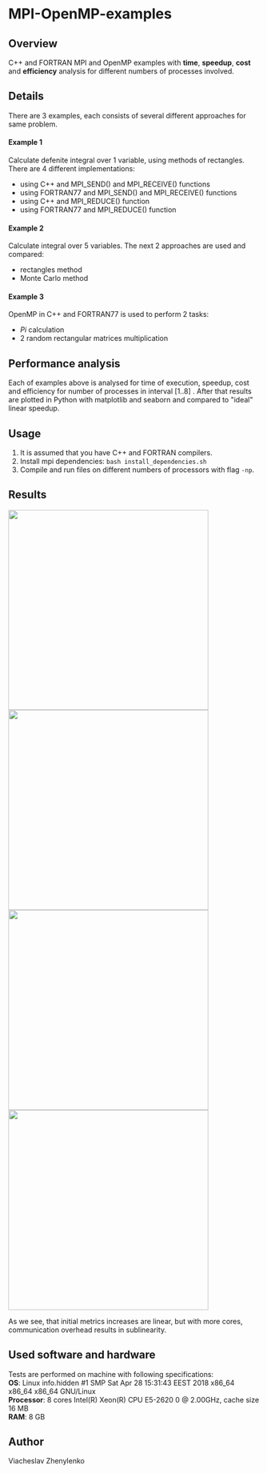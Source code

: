 # MPI-OpenMP-examples
## Overview
C++ and FORTRAN MPI and OpenMP examples with **time**, **speedup**, **cost** and **efficiency** analysis for different numbers of processes involved.

## Details
There are 3 examples, each consists of several different approaches for same problem.

#### Example 1
Calculate defenite integral over 1 variable, using methods of rectangles. There are 4 different implementations:  
- using C++ and MPI_SEND() and MPI_RECEIVE() functions
- using FORTRAN77 and MPI_SEND() and MPI_RECEIVE() functions
- using C++ and MPI_REDUCE() function
- using FORTRAN77 and MPI_REDUCE() function

#### Example 2
Calculate integral over 5 variables. The next 2 approaches are used and compared:
- rectangles method
- Monte Carlo method

#### Example 3
OpenMP in C++ and FORTRAN77 is used to perform 2 tasks:
- _Pi_ calculation
- 2 random rectangular matrices multiplication

## Performance analysis
Each of examples above is analysed for time of execution, speedup, cost and efficiency for number of processes in interval [1..8] .
After that results are plotted in Python with matplotlib and seaborn and compared to "ideal" linear speedup.

## Usage
1. It is assumed that you have C++ and FORTRAN compilers.  
2. Install mpi dependencies: 
```bash install_dependencies.sh``` 
3. Compile and run files on different numbers of processors with flag ```-np```.

## Results 
<img src="images/integral_time.png" width="400"/> <img src="images/integral_speedup.png" width="400"/> 
<img src="images/integral_efficiency.png" width="400"/> <img src="images/integral_cost.png" width="400"/> 

As we see, that initial metrics increases are linear, but with more cores, communication overhead results in sublinearity.

## Used software and hardware
Tests are performed on machine with following specifications:  
**OS**: Linux info.hidden #1 SMP Sat Apr 28 15:31:43 EEST 2018 x86_64 x86_64 x86_64 GNU/Linux  
**Processor**: 8 cores Intel(R) Xeon(R) CPU E5-2620 0 @ 2.00GHz, cache size 16 MB  
**RAM**: 8 GB

## Author
Viacheslav Zhenylenko
